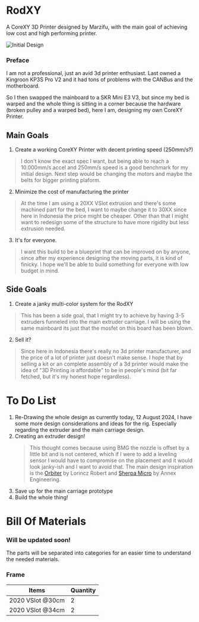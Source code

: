 # RodXY
A CoreXY 3D Printer designed by Marzifu, with the main goal of achieving low cost and high performing printer.

![Initial Design](https://github.com/marzifu/RodXY/blob/main/IMG/Teaser.png)

### Preface

I am not a professional, just an avid 3d printer enthusiast. Last owned a Kingroon KP3S Pro V2 and it had tons of problems with the CANBus and the motherboard.

So I then swapped the mainboard to a SKR Mini E3 V3, but since my bed is warped and the whole thing is sitting in a corner because the hardware (broken pulley and a warped bed), here I am, designing my own CoreXY Printer.

## Main Goals
1. Create a working CoreXY Printer with decent printing speed (250mm/s?)
 > I don't know the exact spec I want, but being able to reach a 10.000mm/s accel and 250mm/s speed is a good benchmark for my initial design. Next step would be changing the motors and maybe the belts for bigger printing plaform.
2. Minimize the cost of manufacturing the printer
 > At the time I am using a 20XX VSlot extrusion and there's some machined part for the bed, I want to maybe change it to 30XX since here in Indonesia the price might be cheaper. Other than that I might want to redesign some of the structure to have more rigidity but less extrusion needed.
3. It's for everyone.
 > I want this build to be a blueprint that can be improved on by anyone, since after my experience designing the moving parts, it is kind of finicky. I hope we'll be able to build something for everyone with low budget in mind.

## Side Goals
1. Create a janky multi-color system for the RodXY
 > This has been a side goal, that I might try to achieve by having 3-5 extruders funneled into the main extruder carriage. I will be using the same mainboard its just that the mosfet on this board has been blown.
2. Sell it?
 > Since here in Indonesia there's really no 3d printer manufacturer, and the price of a lot of printer just doesn't make sense. I hope that by selling a kit or an complete assembly of a 3d printer would make the idea of "3D Printing is affordable" to be in people's mind (bit far fetched, but it's my honest hope regardless).


# To Do List
1. Re-Drawing the whole design as currently today, 12 August 2024, I have some more design considerations and ideas for the rig. Especially regarding the extruder and the main carriage design.
2. Creating an extruder design!
   > This thought comes because using BMG the nozzle is offset by a little bit and is not centered, which if I were to add a leveling sensor I would have to compromise on the placement and it would look janky-ish and I want to avoid    that. The main design inspiration is the [Orbiter](https://www.orbiterprojects.com/orbiter-v2-0/) by Lorincz Robert and [Sherpa Micro](https://github.com/Annex-Engineering/Sherpa_Micro-Extruder/tree/main) by Annex Engineering.
3. Save up for the main carriage prototype
4. Build the whole thing! 


 
# Bill Of Materials
### Will be updated soon!
The parts will be separated into categories for an easier time to understand the needed materials.

### Frame
| Items | Quantity |
|---|---|
| 2020 VSlot @30cm | 2 |
| 2020 VSlot @34cm | 2 |
 
